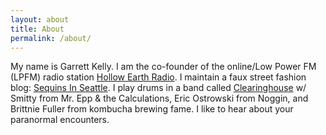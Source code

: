 ```yaml
---
layout: about
title: About
permalink: /about/
---
```


My name is Garrett Kelly.
I am the co-founder of the online/Low Power FM (LPFM) radio station [Hollow Earth Radio](http://www.hollowearthradio.org).
I maintain a faux street fashion blog: [Sequins In Seattle](http://sequinsinseattle.com).
I play drums in a band called [Clearinghouse](http://shrillwave.com) w/ Smitty from Mr. Epp & the Calculations, Eric Ostrowski from Noggin, and Brittnie Fuller from kombucha brewing fame.
I like to hear about your paranormal encounters.
